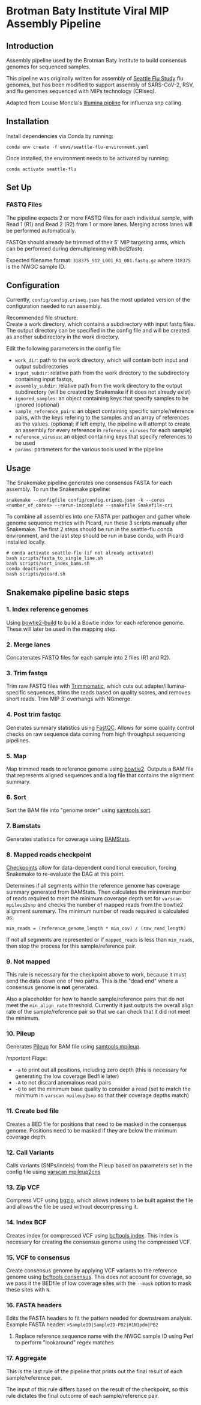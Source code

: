 # Brotman Baty Institute Viral MIP Assembly Pipeline

## Introduction
Assembly pipeline used by the Brotman Baty Institute to build consensus genomes for sequenced samples.

This pipeline was originally written for assembly of [Seattle Flu Study](https://seattleflu.org/) flu genomes, but has been modified to support assembly of SARS-CoV-2, RSV, and flu genomes sequenced with MIPs technology (CRIseq).

Adapted from Louise Moncla's [Illumina pipline](https://github.com/lmoncla/illumina_pipeline) for influenza snp calling.

## Installation
Install dependencies via Conda by running:
```
conda env create -f envs/seattle-flu-environment.yaml
```
Once installed, the environment needs to be activated by running:
```
conda activate seattle-flu
```

## Set Up
### FASTQ Files
The pipeline expects 2 or more FASTQ files for each individual sample, with Read 1 (R1) and Read 2 (R2) from 1 or more lanes.
Merging across lanes will be performed automatically.

FASTQs should already be trimmed of their 5’ MIP targeting arms, which can be performed during demultiplexing with bcl2fastq.

Expected filename format: `318375_S12_L001_R1_001.fastq.gz` where `318375` is the NWGC sample ID.


## Configuration
Currently, `config/config.criseq.json` has the most updated version of the configuration needed to run assembly.

Recommended file structure:  
Create a work directory, which contains a subdirectory with input fastq files.
The output directory can be specified in the config file and will be created as another subdirectory in the work directory.

Edit the following parameters in the config file:

* `work_dir`: path to the work directory, which will contain both input and output subdirectories
* `input_subdir`: relative path from the work directory to the subdirectory containing input fastqs,
* `assembly_subdir`: relative path from the work directory to the output subdirectory (will be created by Snakemake if it does not already exist)
* `ignored_samples`: an object containing keys that specify samples to be ignored (optional)
* `sample_reference_pairs`: an object containing specific sample/reference pairs, with the keys refering to the samples and an array of references as the values. (optional; if left empty, the pipeline will attempt to create an assembly for every reference in `reference_viruses` for each sample)
* `reference_virusus`: an object containing keys that specify references to be used
* `params`: parameters for the various tools used in the pipeline

## Usage
The Snakemake pipeline generates one consensus FASTA for each assembly.
To run the Snakemake pipeline:
```
snakemake --configfile config/config.criseq.json -k --cores <number_of_cores> --rerun-incomplete --snakefile Snakefile-cri
```

To combine all assemblies into one FASTA per pathogen and gather whole genome sequence metrics with Picard, run these 3 scripts manually after Snakemake.
The first 2 steps should be run in the seattle-flu conda environment, and the last step should be run in base conda, with Picard installed locally.
```
# conda activate seattle-flu (if not already activated)
bash scripts/fasta_to_single_line.sh
bash scripts/sort_index_bams.sh
conda deactivate
bash scripts/picard.sh
```

## Snakemake pipeline basic steps

### 1. Index reference genomes
Using [bowtie2-build](http://bowtie-bio.sourceforge.net/bowtie2/manual.shtml#the-bowtie2-build-indexer) to build a Bowtie index for each reference genome. These will later be used in the mapping step.

### 2. Merge lanes
Concatenates FASTQ files for each sample into 2 files (R1 and R2).

### 3. Trim fastqs
Trim raw FASTQ files with [Trimmomatic](http://www.usadellab.org/cms/?page=trimmomatic), which cuts out adapter/illumina-specific sequences, trims the reads based on quality scores, and removes short reads. Trim MIP 3’ overhangs with NGmerge.

### 4. Post trim fastqc
Generates summary statistics using [FastQC](https://www.bioinformatics.babraham.ac.uk/projects/fastqc/). Allows for some quality control checks on raw sequence data coming from high throughput sequencing pipelines.

### 5. Map
Map trimmed reads to reference genome using [bowtie2](http://bowtie-bio.sourceforge.net/bowtie2/index.shtml). Outputs a BAM file that represents aligned sequences and a log file that contains the alignment summary.

### 6. Sort
Sort the BAM file into "genome order" using [samtools sort](http://www.htslib.org/doc/samtools.html).

### 7. Bamstats
Generates statistics for coverage using [BAMStats](http://bamstats.sourceforge.net/).

### 8. Mapped reads checkpoint
[Checkpoints](https://snakemake.readthedocs.io/en/stable/snakefiles/rules.html#data-dependent-conditional-execution) allow for data-dependent conditional execution, forcing Snakemake to re-evaluate the DAG at this point.

Determines if all segments within the reference genome has coverage summary generated from BAMStats.
Then calculates the minimum number of reads required to meet the minimum coverage depth set for `varscan mpileup2snp` and checks the number of mapped reads from the bowtie2 alignment summary. The minimum number of reads required is calculated as:
```
min_reads = (reference_genome_length * min_cov) / (raw_read_length)
```
If not all segments are represented or if `mapped_reads` is less than `min_reads`, then stop the process for this sample/reference pair.

### 9. Not mapped
This rule is necessary for the checkpoint above to work, because it must send the data down one of two paths. This is the "dead end" where a consensus genome is __not__ generated.

Also a placeholder for how to handle sample/reference pairs that do not meet the `min_align_rate` threshold. Currently it just outputs the overall align rate of the sample/reference pair so that we can check that it did not meet the minimum.

### 10. Pileup
Generates [Pileup](https://en.wikipedia.org/wiki/Pileup_format) for BAM file using [samtools mpileup](http://www.htslib.org/doc/samtools.html).

  _Important Flags_:
  * `-a` to print out all positions, including zero depth (this is necessary for generating the low coverage Bedfile later)
  * `-A` to not discard anomalous read pairs
  * `-Q` to set the minimum base quality to consider a read (set to match the minimum in `varscan mpileup2snp` so that their coverage depths match)

### 11. Create bed file
Creates a BED file for positions that need to be masked in the consensus genome. Positions need to be masked if they are below the minimum coverage depth.

### 12. Call Variants
Calls variants (SNPs/indels) from the Pileup based on parameters set in the config file using [varscan mpileup2cns](http://varscan.sourceforge.net/using-varscan.html#v2.3_mpileup2cns)

### 13. Zip VCF
Compress VCF using [bgzip](http://www.htslib.org/doc/bgzip.html), which allows indexes to be built against the file and allows the file be used without decompressing it.

### 14. Index BCF
Creates index for compressed VCF using [bcftools index](https://samtools.github.io/bcftools/bcftools.html#index). This index is necessary for creating the consensus genome using the compressed VCF.

### 15. VCF to consensus
Create consensus genome by applying VCF variants to the reference genome using [bcftools consensus](https://samtools.github.io/bcftools/bcftools.html#consensus).
This does not account for coverage, so we pass it the BEDfile of low coverage sites with the `--mask` option to mask these sites with `N`.

### 16. FASTA headers
Edits the FASTA headers to fit the pattern needed for downstream analysis.
Example FASTA header: `>SampleID|SampleID-PB2|H1N1pdm|PB2`
1. Replace reference sequence name with the NWGC sample ID using Perl to perform "lookaround" regex matches

### 17. Aggregate
This is the last rule of the pipeline that prints out the final result of each sample/reference pair.

The input of this rule differs based on the result of the checkpoint, so this rule dictates the final outcome of each sample/reference pair.
